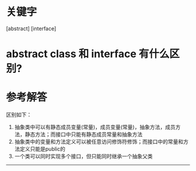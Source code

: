 # 关键字

[abstract] [interface]

# abstract class 和 interface 有什么区别?

# 参考解答


区别如下：
1. 抽象类中可以有静态成员变量(常量)，成员变量(常量)，抽象方法，成员方法，静态方法；而接口中只能有静态成员常量和抽象方法
2. 抽象类中的变量和方法定义可以被任意访问修饰符修饰；而接口中的常量和方法定义只能是public的
3. 一个类可以同时实现多个接口，但只能同时继承一个抽象父类

---
